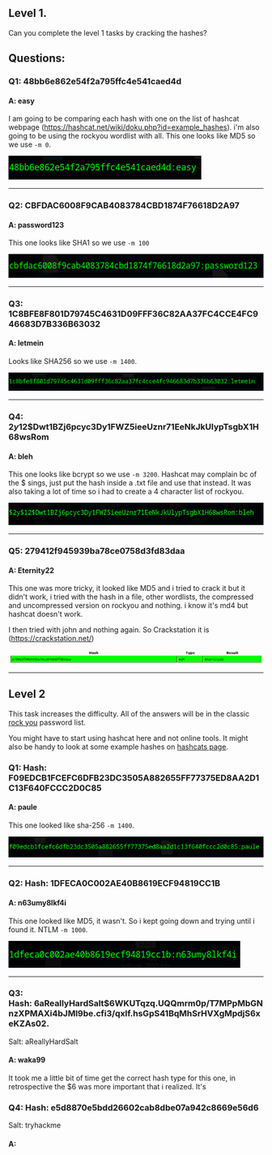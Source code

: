 
## Level 1.

Can you complete the level 1 tasks by cracking the hashes?

## Questions:

### Q1: 48bb6e862e54f2a795ffc4e541caed4d

#### A: easy

I am going to be comparing each hash with one on the list of hashcat webpage (https://hashcat.net/wiki/doku.php?id=example_hashes). i'm also going to be using the rockyou wordlist with all.
This one looks like MD5 so we use `-m 0`.

![](../Img/Pasted%20image%2020251010190921.png)

___

### Q2: CBFDAC6008F9CAB4083784CBD1874F76618D2A97
#### A: password123 

This one looks like SHA1 so we use `-m 100`

![](../Img/Pasted%20image%2020251010191303.png)

___

### Q3: 1C8BFE8F801D79745C4631D09FFF36C82AA37FC4CCE4FC946683D7B336B63032

#### A: letmein

Looks like SHA256 so we use `-m 1400`.

![](../Img/Pasted%20image%2020251010191541.png)

___

### Q4: $2y$12$Dwt1BZj6pcyc3Dy1FWZ5ieeUznr71EeNkJkUlypTsgbX1H68wsRom

#### A: bleh

This one looks like bcrypt so we use `-m 3200`. Hashcat may complain bc of the $ sings, just put the hash inside a .txt file and use that instead. It was also taking a lot of time so i had to create a 4 character list of rockyou.

![](../Img/Pasted%20image%2020251010194608.png)

___

### Q5: 279412f945939ba78ce0758d3fd83daa

#### A: Eternity22

This one was more tricky, it looked like MD5 and i tried to crack it but it didn't work, i tried with the hash in a file, other wordlists, the compressed and uncompressed version on rockyou and nothing. i know it's md4 but hashcat doesn't work.

I then tried with john and nothing again. So Crackstation it is (https://crackstation.net/)

![](../Img/Pasted%20image%2020251010201254.png)

___

## Level 2

This task increases the difficulty. All of the answers will be in the classic [rock you](https://github.com/brannondorsey/naive-hashcat/releases/download/data/rockyou.txt) password list.

You might have to start using hashcat here and not online tools. It might also be handy to look at some example hashes on [hashcats page](https://hashcat.net/wiki/doku.php?id=example_hashes).

### Q1: Hash: F09EDCB1FCEFC6DFB23DC3505A882655FF77375ED8AA2D1C13F640FCCC2D0C85

#### A: paule

This one looked like sha-256 `-m 1400`.

![](../Img/Pasted%20image%2020251010201755.png)

___

### Q2: Hash: 1DFECA0C002AE40B8619ECF94819CC1B

#### A: n63umy8lkf4i

This one looked like MD5, it wasn't. So i kept going down and trying until i found it.
NTLM `-m 1000`.

![](../Img/Pasted%20image%2020251010202135.png)

___

### Q3: Hash: $6$aReallyHardSalt$6WKUTqzq.UQQmrm0p/T7MPpMbGNnzXPMAXi4bJMl9be.cfi3/qxIf.hsGpS41BqMhSrHVXgMpdjS6xeKZAs02.

Salt: aReallyHardSalt
#### A: waka99

It took me a little bit of time get the correct hash type for this one, in retrospective the $6 was more important that i realized.
It's 


### Q4: Hash: e5d8870e5bdd26602cab8dbe07a942c8669e56d6

Salt: tryhackme

#### A: 
